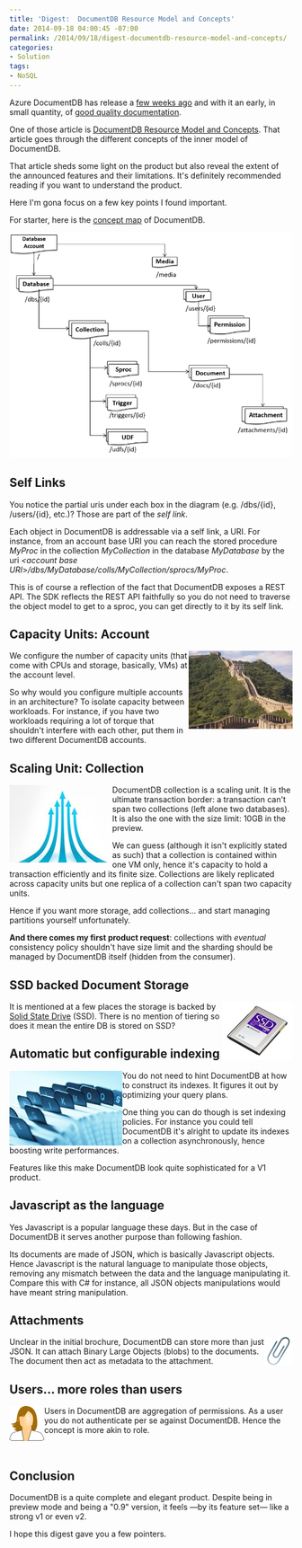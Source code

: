 ```yaml
---
title: 'Digest:  DocumentDB Resource Model and Concepts'
date: 2014-09-18 04:00:45 -07:00
permalink: /2014/09/18/digest-documentdb-resource-model-and-concepts/
categories:
- Solution
tags:
- NoSQL
---
```

<p>Azure DocumentDB has release a <a href="http://vincentlauzon.wordpress.com/2014/09/08/azure-documentdb-first-use-cases/">few weeks ago</a> and with it an early, in small quantity, of <a href="http://azure.microsoft.com/en-us/documentation/services/documentdb/">good quality documentation</a>.
</p><p>One of those article is <a href="http://azure.microsoft.com/en-us/documentation/articles/documentdb-resources/">DocumentDB Resource Model and Concepts</a>.  That article goes through the different concepts of the inner model of DocumentDB.
</p><p>That article sheds some light on the product but also reveal the extent of the announced features and their limitations.  It's definitely recommended reading if you want to understand the product.
</p><p>Here I'm gona focus on a few key points I found important.
</p><p>For starter, here is the <a href="http://en.wikipedia.org/wiki/Concept_map">concept map</a> of DocumentDB.
</p><p><img src="/assets/posts/2014/3/digest-documentdb-resource-model-and-concepts/091814_0244_digestdocum1.png" alt="" />
	</p><h2>Self Links
</h2><p>You notice the partial uris under each box in the diagram (e.g. /dbs/{id}, /users/{id}, etc.)?  Those are part of the <em>self link</em>.
</p><p>Each object in DocumentDB is addressable via a self link, a URI.  For instance, from an account base URI you can reach the stored procedure <em>MyProc</em> in the collection <em>MyCollection </em>in the database <em>MyDatabase</em> by the uri <em>&lt;account base URI</em>&gt;<em>/dbs/MyDatabase/colls/MyCollection/sprocs/MyProc</em>.
</p><p>This is of course a reflection of the fact that DocumentDB exposes a REST API.  The SDK reflects the REST API faithfully so you do not need to traverse the object model to get to a sproc, you can get directly to it by its self link.
</p><h2>Capacity Units:  Account
</h2><p><img align="right" src="/assets/posts/2014/3/digest-documentdb-resource-model-and-concepts/091814_0244_digestdocum2.jpg" alt="" />We configure the number of capacity units (that come with CPUs and storage, basically, VMs) at the account level.
</p><p>So why would you configure multiple accounts in an architecture?  To isolate capacity between workloads.  For instance, if you have two workloads requiring a lot of torque that shouldn't interfere with each other, put them in two different DocumentDB accounts.
</p><h2>Scaling Unit:  Collection
</h2><p><img align="left" src="/assets/posts/2014/3/digest-documentdb-resource-model-and-concepts/091814_0244_digestdocum3.jpg" alt="" />DocumentDB collection is a scaling unit.  It is the ultimate transaction border:  a transaction can't span two collections (left alone two databases).  It is also the one with the size limit:  10GB in the preview.
</p><p>We can guess (although it isn't explicitly stated as such) that a collection is contained within one VM only, hence it's capacity to hold a transaction efficiently and its finite size.  Collections are likely replicated across capacity units but one replica of a collection can't span two capacity units.
</p><p>Hence if you want more storage, add collections…  and start managing partitions yourself unfortunately.
</p><p><strong>And there comes my first product request</strong>:  collections with <em>eventual</em> consistency policy shouldn't have size limit and the sharding should be managed by DocumentDB itself (hidden from the consumer).
</p><h2>SSD backed Document Storage
</h2><p><img align="right" src="/assets/posts/2014/3/digest-documentdb-resource-model-and-concepts/091814_0244_digestdocum4.jpg" alt="" />It is mentioned at a few places the storage is backed by <a href="http://en.wikipedia.org/wiki/Solid-state_drive">Solid State Drive</a> (SSD).  There is no mention of tiering so does it mean the entire DB is stored on SSD?
</p><h2>Automatic but configurable indexing
</h2><p><img align="left" src="/assets/posts/2014/3/digest-documentdb-resource-model-and-concepts/091814_0244_digestdocum5.jpg" alt="" />You do not need to hint DocumentDB at how to construct its indexes.  It figures it out by optimizing your query plans.
</p><p>One thing you can do though is set indexing policies.  For instance you could tell DocumentDB it's alright to update its indexes on a collection asynchronously, hence boosting write performances.
</p><p>Features like this make DocumentDB look quite sophisticated for a V1 product.
</p><h2>Javascript as the language
</h2><p>Yes Javascript is a popular language these days.  But in the case of DocumentDB it serves another purpose than following fashion.
</p><p>Its documents are made of JSON, which is basically Javascript objects.  Hence Javascript is the natural language to manipulate those objects, removing any mismatch between the data and the language manipulating it.  Compare this with C# for instance, all JSON objects manipulations would have meant string manipulation.
</p><h2>Attachments
</h2><p><img align="right" src="/assets/posts/2014/3/digest-documentdb-resource-model-and-concepts/091814_0244_digestdocum6.png" alt="" />Unclear in the initial brochure, DocumentDB can store more than just JSON.  It can attach Binary Large Objects (blobs) to the documents.  The document then act as metadata to the attachment.
</p><h2>Users…  more roles than users
</h2><p><img align="left" src="/assets/posts/2014/3/digest-documentdb-resource-model-and-concepts/091814_0244_digestdocum7.png" alt="" />Users in DocumentDB are aggregation of permissions.  As a user you do not authenticate per se against DocumentDB.  Hence the concept is more akin to role.
</p><p>
 </p><h2>Conclusion
</h2><p>DocumentDB is a quite complete and elegant product.  Despite being in preview mode and being a "0.9" version, it feels —by its feature set— like a strong v1 or even v2.
</p><p>I hope this digest gave you a few pointers.</p>